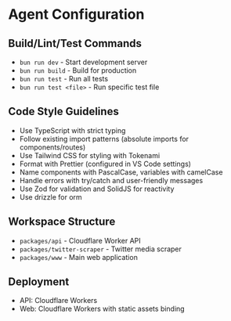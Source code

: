 # Agent Configuration

## Build/Lint/Test Commands

- `bun run dev` - Start development server
- `bun run build` - Build for production
- `bun run test` - Run all tests
- `bun run test <file>` - Run specific test file

## Code Style Guidelines

- Use TypeScript with strict typing
- Follow existing import patterns (absolute imports for components/routes)
- Use Tailwind CSS for styling with Tokenami
- Format with Prettier (configured in VS Code settings)
- Name components with PascalCase, variables with camelCase
- Handle errors with try/catch and user-friendly messages
- Use Zod for validation and SolidJS for reactivity
- Use drizzle for orm

## Workspace Structure

- `packages/api` - Cloudflare Worker API
- `packages/twitter-scraper` - Twitter media scraper
- `packages/www` - Main web application

## Deployment

- API: Cloudflare Workers
- Web: Cloudflare Workers with static assets binding

